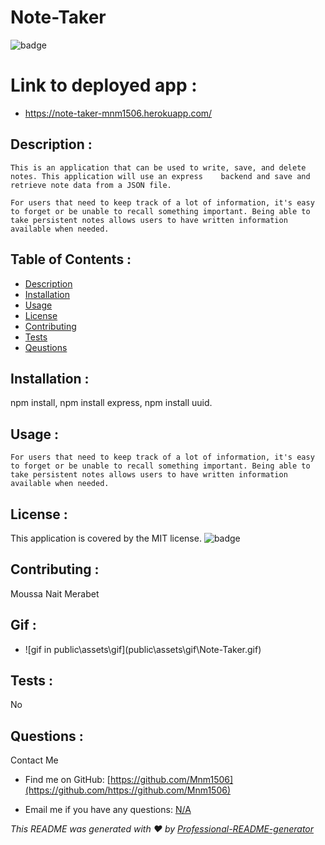   # Note-Taker
 ![badge](https://img.shields.io/badge/license-MIT-brightgreen)

  # Link to deployed app :
  - https://note-taker-mnm1506.herokuapp.com/

  ## Description :
    This is an application that can be used to write, save, and delete notes. This application will use an express    backend and save and retrieve note data from a JSON file.

    For users that need to keep track of a lot of information, it's easy to forget or be unable to recall something important. Being able to take persistent notes allows users to have written information available when needed.

  ## Table of Contents :
  - [Description](#description)
  - [Installation](#installation)
  - [Usage](#usage)
  - [License](#license)
  - [Contributing](#contributing)
  - [Tests](#tests)
  - [Qeustions](#qeustions)
  
  ## Installation :
   npm install, npm install express, npm install uuid.

   ## Usage :
    For users that need to keep track of a lot of information, it's easy to forget or be unable to recall something important. Being able to take persistent notes allows users to have written information available when needed.

  ## License :
  This application is covered by the MIT license.
  ![badge](https://img.shields.io/badge/license-MIT-brightgreen)

  ## Contributing :
   Moussa Nait Merabet

  ## Gif :
  -  ![gif in public\assets\gif\](public\assets\gif\Note-Taker.gif)

  ## Tests :
   No
   
  ## Questions :
   Contact Me 
    
   - Find me on GitHub: [https://github.com/Mnm1506](https://github.com/https://github.com/Mnm1506)

   - Email me if you have any questions: [N/A](https://www.google.com/gmail/)

   _This README was generated with ❤️ by [Professional-README-generator](https://github.com/Mnm1506/Professional-README-generator)_
